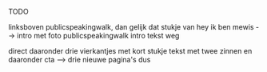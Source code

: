 TODO

linksboven publicspeakingwalk, dan gelijk dat stukje van hey ik ben mewis --> intro met foto
    publicspeakingwalk intro tekst weg

direct daaronder drie vierkantjes met kort stukje tekst met twee zinnen en daaronder cta --> drie nieuwe pagina's dus
